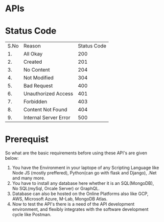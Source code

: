 # APIs

# Status Code

<table>
  <tr>
    <td>S.No</td>
    <td>Reason</td>
    <td>Status Code</td>
  </tr>
  <tr>
    <td>1.</td>
    <td>All Okay</td>
    <td>200</td>
  </tr>
  <tr>
    <td>2.</td>
    <td>Created</td>
    <td>201</td>
  </tr>
  <tr>
    <td>3.</td>
    <td>No Content</td>
    <td>204</td>
  </tr>
  <tr>
    <td>4.</td>
    <td>Not Modified</td>
    <td>304</td>
  </tr>
  <tr>
    <td>5.</td>
    <td>Bad Request</td>
    <td>400</td>
  </tr>
  <tr>
    <td>6.</td>
    <td>Unauthorized Access</td>
    <td>401</td>
  </tr>
  <tr>
    <td>7.</td>
    <td>Forbidden</td>
    <td>403</td>
  </tr>
  <tr>
    <td>8.</td>
    <td>Content Not Found</td>
    <td>404</td>
  </tr>
  <tr>
    <td>9.</td>
    <td>Internal Server Error</td>
    <td>500</td>
  </tr>
</table>

  # Prerequist
  So what are the basic requirements before using these API's are given below:
  <br />
  <ol>
    <li>You have the Environment in your laptope of any Scripting Language like Node JS (mostly preffered), 
    Python(can go with flask and Django),
    .Net and many more.</li>
    <li>You have to install any database here whether it is an SQL(MongoDB), No SQL(mySql, Orcale Server) or GraphQL.</li>
    <li>Database can also be hosted on the Online Platforms also like GCP, AWS, Microsoft Azure, M-Lab, MongoDB Atlas.</li>
    <li> Now to test the API's there is a need of the API development environment, and flexibly integrates with the software development cycle like Postman.</li>
  </ol>
  
  
  
  
  
